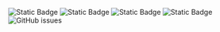 ![Static Badge](https://img.shields.io/badge/blacklists-60-000000) ![Static Badge](https://img.shields.io/badge/blacklisted-2771710-cc0000) ![Static Badge](https://img.shields.io/badge/whitelisted-2242-00CC00) ![Static Badge](https://img.shields.io/badge/streaming_blacklist-28106-000000) ![GitHub issues](https://img.shields.io/github/issues/fabriziosalmi/blacklists)
